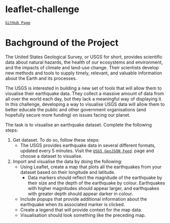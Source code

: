 # leaflet-challenge
[`GitHub Page`](https://lakigit.github.io/leaflet-challenge/)
# Bachground of the Project
The United States Geological Survey, or USGS for short, provides scientific data about natural hazards, the health of our ecosystems and environment, and the impacts of climate and land-use change. Their scientists develop new methods and tools to supply timely, relevant, and valuable information about the Earth and its processes.

The USGS is interested in building a new set of tools that will allow them to visualise their earthquake data. They collect a massive amount of data from all over the world each day, but they lack a meaningful way of displaying it. In this challenge, developing a way to visualise USGS data will allow them to better educate the public and other government organisations (and hopefully secure more funding) on issues facing our planet.

The task is to visualise an earthquake dataset. Complete the following steps:
1. Get dataset. To do so, follow these steps:
   - The USGS provides earthquake data in several different formats, updated every 5 minutes. Visit the [`USGS GeoJSON Feed`](https://earthquake.usgs.gov/earthquakes/feed/v1.0/geojson.php). page and choose a dataset to visualise.
2. Import and visualise the data by doing the following:
   - Using Leaflet, create a map that plots all the earthquakes from your dataset based on their longitude and latitude.
     - Data markers should reflect the magnitude of the earthquake by their size and the depth of the earthquake by colour. Earthquakes with higher magnitudes should appear larger, and earthquakes with greater depth should appear darker in colour.
   - Include popups that provide additional information about the earthquake when its associated marker is clicked.
   - Create a legend that will provide context for the map data.
   - Visualisation should look something like the preceding map.
